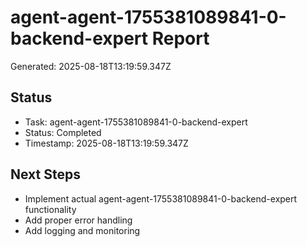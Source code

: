 # agent-agent-1755381089841-0-backend-expert Report

Generated: 2025-08-18T13:19:59.347Z

## Status
- Task: agent-agent-1755381089841-0-backend-expert
- Status: Completed
- Timestamp: 2025-08-18T13:19:59.347Z

## Next Steps
- Implement actual agent-agent-1755381089841-0-backend-expert functionality
- Add proper error handling
- Add logging and monitoring
